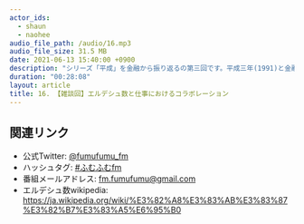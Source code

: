 ```yaml
---
actor_ids:
  - shaun
  - naohee
audio_file_path: /audio/16.mp3
audio_file_size: 31.5 MB
date: 2021-06-13 15:40:00 +0900
description: "シリーズ「平成」を金融から振り返るの第三回です。平成三年(1991)と金融の動きについて話しています。"
duration: "00:28:08"
layout: article
title: 16. 【雑談回】エルデシュ数と仕事におけるコラボレーション
---
```


## 関連リンク

- 公式Twitter: [@fumufumu_fm](https://twitter.com/fumufumu_fm)
- ハッシュタグ: [#ふむふむfm](https://twitter.com/hashtag/ふむふむfm?src=hash)
- 番組メールアドレス: fm.fumufumu@gmail.com
- エルデシュ数wikipedia: https://ja.wikipedia.org/wiki/%E3%82%A8%E3%83%AB%E3%83%87%E3%82%B7%E3%83%A5%E6%95%B0
